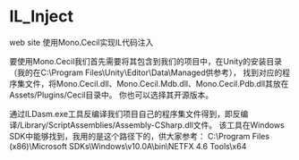 # IL_Inject
web site
使用Mono.Cecil实现IL代码注入

要使用Mono.Cecil我们首先需要将其包含到我们的项目中，在Unity的安装目录（我的在C:\Program Files\Unity\Editor\Data\Managed供参考），
找到对应的程序集文件，将Mono.Cecil.dll、Mono.Cecil.Mdb.dll、Mono.Cecil.Pdb.dll其放在Assets/Plugins/Cecil目录中。
你也可以选择其开源版本。

通过ILDasm.exe工具反编译我们项目自己的程序集文件得到，即反编译/Library/ScriptAssemblies/Assembly-CSharp.dll文件。
该工具在Windows SDK中能够找到，我用的是这个路径下的，供大家参考：
C:\Program Files (x86)\Microsoft SDKs\Windows\v10.0A\bin\NETFX 4.6 Tools\x64

